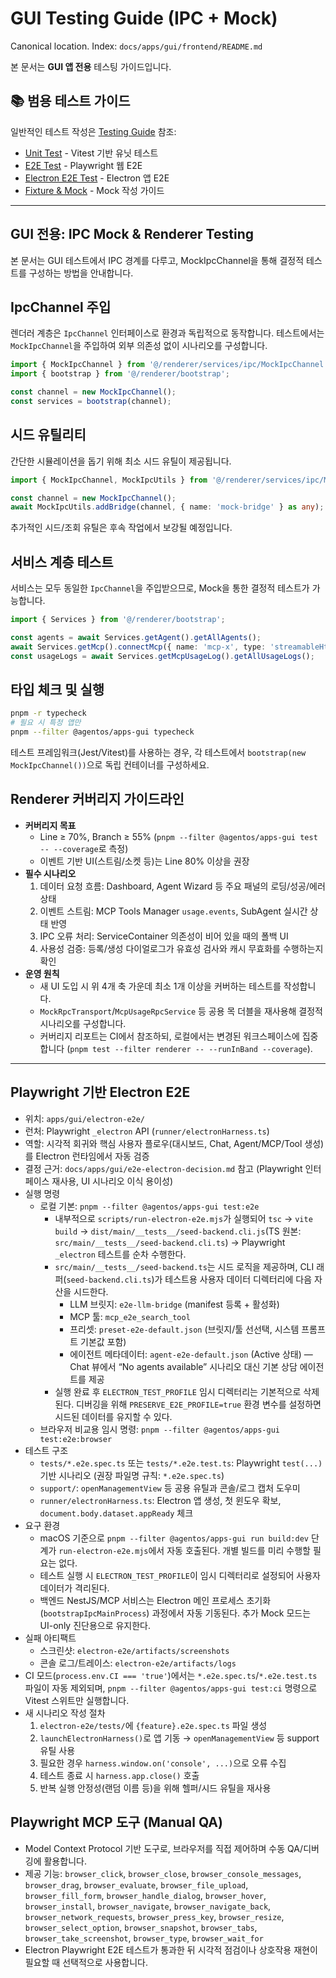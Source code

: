 # GUI Testing Guide (IPC + Mock)

Canonical location. Index: `docs/apps/gui/frontend/README.md`

본 문서는 **GUI 앱 전용** 테스팅 가이드입니다.

## 📚 범용 테스트 가이드

일반적인 테스트 작성은 [Testing Guide](../../../../docs/30-developer-guides/testing/) 참조:
- [Unit Test](../../../../docs/30-developer-guides/testing/unit-test.md) - Vitest 기반 유닛 테스트
- [E2E Test](../../../../docs/30-developer-guides/testing/e2e-test.md) - Playwright 웹 E2E
- [Electron E2E Test](../../../../docs/30-developer-guides/testing/electron-e2e-test.md) - Electron 앱 E2E
- [Fixture & Mock](../../../../docs/30-developer-guides/testing/fixture-mock.md) - Mock 작성 가이드

---

## GUI 전용: IPC Mock & Renderer Testing

본 문서는 GUI 테스트에서 IPC 경계를 다루고, MockIpcChannel을 통해 결정적 테스트를 구성하는 방법을 안내합니다.

## IpcChannel 주입

렌더러 계층은 `IpcChannel` 인터페이스로 환경과 독립적으로 동작합니다. 테스트에서는 `MockIpcChannel`을 주입하여 외부 의존성 없이 시나리오를 구성합니다.

```ts
import { MockIpcChannel } from '@/renderer/services/ipc/MockIpcChannel';
import { bootstrap } from '@/renderer/bootstrap';

const channel = new MockIpcChannel();
const services = bootstrap(channel);
```

## 시드 유틸리티

간단한 시뮬레이션을 돕기 위해 최소 시드 유틸이 제공됩니다.

```ts
import { MockIpcChannel, MockIpcUtils } from '@/renderer/services/ipc/MockIpcChannel';

const channel = new MockIpcChannel();
await MockIpcUtils.addBridge(channel, { name: 'mock-bridge' } as any);
```

추가적인 시드/조회 유틸은 후속 작업에서 보강될 예정입니다.

## 서비스 계층 테스트

서비스는 모두 동일한 `IpcChannel`을 주입받으므로, Mock을 통한 결정적 테스트가 가능합니다.

```ts
import { Services } from '@/renderer/bootstrap';

const agents = await Services.getAgent().getAllAgents();
await Services.getMcp().connectMcp({ name: 'mcp-x', type: 'streamableHttp' } as any);
const usageLogs = await Services.getMcpUsageLog().getAllUsageLogs();
```

## 타입 체크 및 실행

```bash
pnpm -r typecheck
# 필요 시 특정 앱만
pnpm --filter @agentos/apps-gui typecheck
```

테스트 프레임워크(Jest/Vitest)를 사용하는 경우, 각 테스트에서 `bootstrap(new MockIpcChannel())`으로 독립 컨테이너를 구성하세요.

## Renderer 커버리지 가이드라인

- **커버리지 목표**
  - Line ≥ 70%, Branch ≥ 55% (`pnpm --filter @agentos/apps-gui test -- --coverage`로 측정)
  - 이벤트 기반 UI(스트림/소켓 등)는 Line 80% 이상을 권장
- **필수 시나리오**
  1. 데이터 요청 흐름: Dashboard, Agent Wizard 등 주요 패널의 로딩/성공/에러 상태
  2. 이벤트 스트림: MCP Tools Manager `usage.events`, SubAgent 실시간 상태 반영
  3. IPC 오류 처리: ServiceContainer 의존성이 비어 있을 때의 폴백 UI
  4. 사용성 검증: 등록/생성 다이얼로그가 유효성 검사와 캐시 무효화를 수행하는지 확인
- **운영 원칙**
  - 새 UI 도입 시 위 4개 축 가운데 최소 1개 이상을 커버하는 테스트를 작성합니다.
  - `MockRpcTransport`/`McpUsageRpcService` 등 공용 목 더블을 재사용해 결정적 시나리오를 구성합니다.
  - 커버리지 리포트는 CI에서 참조하되, 로컬에서는 변경된 워크스페이스에 집중합니다 (`pnpm test --filter renderer -- --runInBand --coverage`).

---

## Playwright 기반 Electron E2E

- 위치: `apps/gui/electron-e2e/`
- 런처: Playwright `_electron` API (`runner/electronHarness.ts`)
- 역할: 시각적 회귀와 핵심 사용자 플로우(대시보드, Chat, Agent/MCP/Tool 생성)를 Electron 런타임에서 자동 검증
- 결정 근거: `docs/apps/gui/e2e-electron-decision.md` 참고 (Playwright 인터페이스 재사용, UI 시나리오 이식 용이성)
- 실행 명령
  - 로컬 기본: `pnpm --filter @agentos/apps-gui test:e2e`
    - 내부적으로 `scripts/run-electron-e2e.mjs`가 실행되어 `tsc` → `vite build` → `dist/main/__tests__/seed-backend.cli.js`(TS 원본: `src/main/__tests__/seed-backend.cli.ts`) → Playwright `_electron` 테스트를 순차 수행한다.
    - `src/main/__tests__/seed-backend.ts`는 시드 로직을 제공하며, CLI 래퍼(`seed-backend.cli.ts`)가 테스트용 사용자 데이터 디렉터리에 다음 자산을 시드한다.
      - LLM 브릿지: `e2e-llm-bridge` (manifest 등록 + 활성화)
      - MCP 툴: `mcp_e2e_search_tool`
      - 프리셋: `preset-e2e-default.json` (브릿지/툴 선선택, 시스템 프롬프트 기본값 포함)
      - 에이전트 메타데이터: `agent-e2e-default.json` (Active 상태) — Chat 뷰에서 “No agents available” 시나리오 대신 기본 상담 에이전트를 제공
    - 실행 완료 후 `ELECTRON_TEST_PROFILE` 임시 디렉터리는 기본적으로 삭제된다. 디버깅을 위해 `PRESERVE_E2E_PROFILE=true` 환경 변수를 설정하면 시드된 데이터를 유지할 수 있다.
  - 브라우저 비교용 임시 명령: `pnpm --filter @agentos/apps-gui test:e2e:browser`
- 테스트 구조
  - `tests/*.e2e.spec.ts` 또는 `tests/*.e2e.test.ts`: Playwright `test(...)` 기반 시나리오 (권장 파일명 규칙: `*.e2e.spec.ts`)
  - `support/`: `openManagementView` 등 공용 유틸과 콘솔/로그 캡처 도우미
  - `runner/electronHarness.ts`: Electron 앱 생성, 첫 윈도우 확보, `document.body.dataset.appReady` 체크
- 요구 환경
  - macOS 기준으로 `pnpm --filter @agentos/apps-gui run build:dev` 단계가 `run-electron-e2e.mjs`에서 자동 호출된다. 개별 빌드를 미리 수행할 필요는 없다.
  - 테스트 실행 시 `ELECTRON_TEST_PROFILE`이 임시 디렉터리로 설정되어 사용자 데이터가 격리된다.
  - 백엔드 NestJS/MCP 서비스는 Electron 메인 프로세스 초기화(`bootstrapIpcMainProcess`) 과정에서 자동 기동된다. 추가 Mock 모드는 UI-only 진단용으로 유지한다.
- 실패 아티팩트
  - 스크린샷: `electron-e2e/artifacts/screenshots`
  - 콘솔 로그/트레이스: `electron-e2e/artifacts/logs`
- CI 모드(`process.env.CI === 'true'`)에서는 `*.e2e.spec.ts`/`*.e2e.test.ts` 파일이 자동 제외되며, `pnpm --filter @agentos/apps-gui test:ci` 명령으로 Vitest 스위트만 실행합니다.
- 새 시나리오 작성 절차
  1. `electron-e2e/tests/`에 `{feature}.e2e.spec.ts` 파일 생성
  2. `launchElectronHarness()`로 앱 기동 → `openManagementView` 등 support 유틸 사용
  3. 필요한 경우 `harness.window.on('console', ...)`으로 오류 수집
  4. 테스트 종료 시 `harness.app.close()` 호출
  5. 반복 실행 안정성(랜덤 이름 등)을 위해 헬퍼/시드 유틸을 재사용

## Playwright MCP 도구 (Manual QA)

- Model Context Protocol 기반 도구로, 브라우저를 직접 제어하며 수동 QA/디버깅에 활용합니다.
- 제공 기능: `browser_click`, `browser_close`, `browser_console_messages`, `browser_drag`, `browser_evaluate`,
  `browser_file_upload`, `browser_fill_form`, `browser_handle_dialog`, `browser_hover`, `browser_install`,
  `browser_navigate`, `browser_navigate_back`, `browser_network_requests`, `browser_press_key`,
  `browser_resize`, `browser_select_option`, `browser_snapshot`, `browser_tabs`, `browser_take_screenshot`,
  `browser_type`, `browser_wait_for`
- Electron Playwright E2E 테스트가 통과한 뒤 시각적 점검이나 상호작용 재현이 필요할 때 선택적으로 사용합니다.
